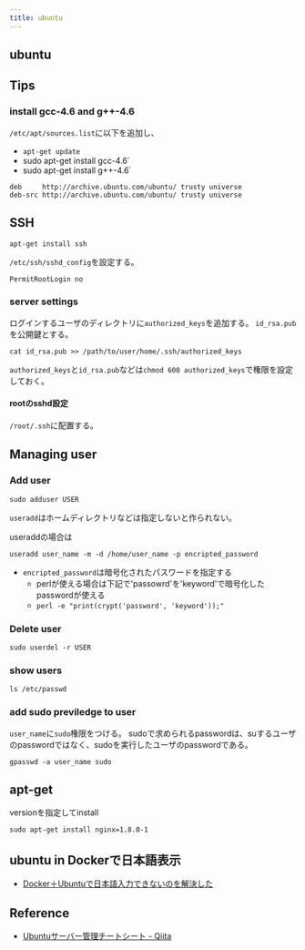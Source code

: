 ```yaml
---
title: ubuntu
---
```


## ubuntu

## Tips

### install gcc-4.6 and g++-4.6
`/etc/apt/sources.list`に以下を追加し、
* `apt-get update`
* sudo apt-get install gcc-4.6`
* sudo apt-get install g++-4.6`

```shell
deb     http://archive.ubuntu.com/ubuntu/ trusty universe  
deb-src http://archive.ubuntu.com/ubuntu/ trusty universe
```

## SSH

```
apt-get install ssh
```

`/etc/ssh/sshd_config`を設定する。

```
PermitRootLogin no
```

### server settings
ログインするユーザのディレクトリに`authorized_keys`を追加する。
`id_rsa.pub`を公開鍵とする。

```ssh
cat id_rsa.pub >> /path/to/user/home/.ssh/authorized_keys
```

`authorized_keys`と`id_rsa.pub`などは`chmod 600 authorized_keys`で権限を設定しておく。

#### rootのsshd設定
`/root/.ssh`に配置する。

## Managing user

### Add user
```shell
sudo adduser USER
```

`useradd`はホームディレクトリなどは指定しないと作られない。

useraddの場合は

```shell
useradd user_name -m -d /home/user_name -p encripted_password
```

* `encripted_password`は暗号化されたパスワードを指定する
    * perlが使える場合は下記で'passowrd'を'keyword'で暗号化したpasswordが使える
    * `perl -e "print(crypt('password', 'keyword'));"`

### Delete user

```shell
sudo userdel -r USER
```

### show users

```shell
ls /etc/passwd
```

### add sudo previledge to user
`user_name`に`sudo`権限をつける。
sudoで求められるpasswordは、suするユーザのpasswordではなく、sudoを実行したユーザのpasswordである。

```shell
gpasswd -a user_name sudo
```

## apt-get
versionを指定してinstall

```
sudo apt-get install nginx=1.8.0-1
```

## ubuntu in Dockerで日本語表示
* [Docker＋Ubuntuで日本語入力できないのを解決した](http://blog.nocorica.jp/2017/01/docker-ubuntu-japanese-input/)



## Reference
* [Ubuntuサーバー管理チートシート - Qiita](http://qiita.com/shunichi/items/c7744878f5c02eaab18d)
